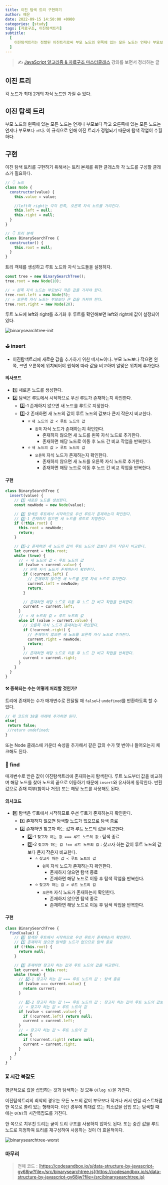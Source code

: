 ```yaml
---
title: 이진 탐색 트리 구현하기
author: 예은
date: 2022-09-15 14:50:00 +0900
categories: [study]
tags: [자료구조, 이진탐색트리]
subtitle:
  [
    이진탐색트리는 정렬된 이진트리로써 부모 노드의 왼쪽에 있는 모든 노드는 언제나 부모보다 작고 오른쪽에 있는 모든 노드는 언제나 부모보다 크다.,
  ]
---
```


> ✍️ [JavaScript 알고리즘 & 자료구조 마스터클래스](https://www.udemy.com/course/best-javascript-data-structures/) 강의를 보면서 정리하는 글

## 이진 트리

각 노드가 최대 2개의 자식 노드만 가질 수 있다.

## 이진 탐색 트리

부모 노드의 왼쪽에 있는 모든 노드는 언제나 부모보다 작고 오른쪽에 있는 모든 노드는 언제나 부모보다 크다. 이 규칙으로 인해 이진 트리가 정렬되기 때문에 탐색 작업이 수월하다.

## 구현

이진 탐색 트리를 구현하기 위해서는 트리 본체를 위한 클래스와 각 노드를 구성할 클래스가 필요하다.

```javascript
// 👇 노드
class Node {
  constructor(value) {
    this.value = value;

    //left와 right는 각각 왼쪽, 오른쪽 자식 노드를 가리킨다.
    this.left = null;
    this.right = null;
  }
}

// 👇 트리 본체
class BinarySearchTree {
  constructor() {
    this.root = null;
  }
}
```

트리 객체를 생성하고 루트 노드와 자식 노드들을 설정하자.

```javascript
const tree = new BinarySearchTree();
tree.root = new Node(10);

// ⭐️ 왼쪽 자식 노드는 부모보다 작은 값을 가져야 한다.
tree.root.left = new Node(5);
// ⭐️ 오른쪽 자식 노드는 부모보다 큰 값을 가져야 한다.
tree.root.right = new Node(20);
```

루트 노드에 left와 right를 초기화 후 루트를 확인해보면 left와 right에 값이 설정되어 있다.

![binarysearchtree-init](/assets/img/post/TIL/20220915/binarysearchtree-init.png)

### ⛳️ insert

- 이진탐색트리에 새로운 값을 추가하기 위한 메서드이다. 부모 노드보다 작으면 왼쪽, 크면 오른쪽에 위치되어야 원칙에 따라 값을 비교하며 알맞은 위치에 추가한다.

#### 의사코드

- 1️⃣ 새로운 노드를 생성한다.
- 2️⃣ 탐색은 루트에서 시작하므로 우선 루트가 존재하는지 확인한다.
  - 2️⃣-1 존재하지 않으면 새 노드를 루트로 지정한다.
  - 2️⃣-2 존재하면 새 노드의 값이 루트 노드의 값보다 큰지 작은지 비교한다.
    - ⭐️ `새 노드의 값 < 루트 노드의 값`
      - `왼쪽` 자식 노드가 존재하는지 확인한다.
        - 존재하지 않으면 새 노드를 왼쪽 자식 노드로 추가한다.
        - 존재하면 해당 노드로 이동 후 노드 간 비교 작업을 반복한다.
    - ⭐️ `새 노드의 값 > 루트 노드의 값`
      - `오른쪽` 자식 노드가 존재하는지 확인한다.
        - 존재하지 않으면 새 노드를 오른쪽 자식 노드로 추가한다.
        - 존재하면 해당 노드로 이동 후 노드 간 비교 작업을 반복한다.

#### 구현

```javascript
class BinarySearchTree {
  insert(value) {
    // 1️⃣ 새로운 노드를 생성한다.
    const newNode = new Node(value);

    // 2️⃣ 탐색은 루트에서 시작하므로 우선 루트가 존재하는지 확인한다.
    // 2️⃣-1 존재하지 않으면 새 노드를 루트로 지정한다.
    if (!this.root) {
      this.root = newNode;
      return;
    }

    // 2️⃣-2 존재하면 새 노드의 값이 루트 노드의 값보다 큰지 작은지 비교한다.
    let current = this.root;
    while (true) {
      // ⭐️ 새 노드의 값 < 루트 노드의 값
      if (value < current.value) {
        // 왼쪽 자식 노드가 존재하는지 확인한다.
        if (!current.left) {
          // 존재하지 않으면 새 노드를 왼쪽 자식 노드로 추가한다.
          current.left = newNode;
          return;
        }

        // 존재하면 해당 노드로 이동 후 노드 간 비교 작업을 반복한다.
        current = current.left;
      }
      // ⭐️ 새 노드의 값 > 루트 노드의 값
      else if (value > current.value) {
        // 오른쪽 자식 노드가 존재하는지 확인한다.
        if (!current.right) {
          // 존재하지 않으면 새 노드를 오른쪽 자식 노드로 추가한다.
          current.right = newNode;
          return;
        }
        // 존재하면 해당 노드로 이동 후 노드 간 비교 작업을 반복한다.
        current = current.right;
      }
    }
  }
}
```

#### ⚒️ 중복되는 수는 어떻게 처리할 것인가?

트리에 존재하는 수가 매개변수로 전달될 때 `false`나 `undefined`를 반환하도록 할 수 있다.

```javascript
// 위 코드의 38줄 아래에 추가하면 된다.
else{
 return false;
 //return undefined;
}
```

또는 Node 클래스에 카운터 속성을 추가해서 같은 값의 수가 몇 번이나 들어오는지 체크해도 된다.

### 🎣 find

매개변수로 받은 값이 이진탐색트리에 존재하는지 탐색한다. 루트 노드부터 값을 비교하며 해당 노드를 찾아 노드의 끝으로 이동하기 때문에 `insert`와 유사하게 동작한다. 반환 값으로 존재 여부(참이나 거짓) 또는 해당 노드를 사용해도 된다.

#### 의사코드

- 0️⃣ 탐색은 루트에서 시작하므로 우선 루트가 존재하는지 확인한다.
  - 1️⃣ 존재하지 않으면 탐색할 노드가 없으므로 탐색 종료
  - 2️⃣ 존재하면 찾고자 하는 값과 루트 노드의 값을 비교한다.
    - 2️⃣-1 `찾고자 하는 값 === 루트 노드의 값` : 탐색 종료
    - 2️⃣-2 `찾고자 하는 값 !== 루트 노드의 값` : 찾고자 하는 값이 루트 노드의 값보다 큰지 작은지 비교한다.
      - ⭐️ `찾고자 하는 값 < 루트 노트의 값`
        - `왼쪽` 자식 노드가 존재하는지 확인한다.
          - 존재하지 않으면 탐색 종료
          - 존재하면 해당 노드로 이동 후 탐색 작업을 반복한다.
      - ⭐️ `찾고자 하는 값 > 루트 노트의 값`
        - `오른쪽` 자식 노드가 존재하는지 확인한다.
          - 존재하지 않으면 탐색 종료
          - 존재하면 해당 노드로 이동 후 탐색 작업을 반복한다.

#### 구현

```javascript
class BinarySearchTree {
  find(value) {
    // 0️⃣ 탐색은 루트에서 시작하므로 우선 루트가 존재하는지 확인한다.
    // 1️⃣ 존재하지 않으면 탐색할 노드가 없으므로 탐색 종료
    if (!this.root) {
      return null;
    }

    // 2️⃣ 존재하면 찾고자 하는 값과 루트 노드의 값을 비교한다.
    let current = this.root;
    while (true) {
      // 2️⃣-1 찾고자 하는 값 === 루트 노드의 값 : 탐색 종료
      if (value === current.value) {
        return current;
      }

      // 2️⃣-2 찾고자 하는 값 !== 루트 노드의 값 : 찾고자 하는 값이 루트 노드의 값보다 큰지 작은지 비교한다.
      // ⭐️ 찾고자 하는 값 < 루트 노트의 값
      if (value < current.value) {
        if (!current.left) return null;
        current = current.left;
      }
      // ⭐️ 찾고자 하는 값 > 루트 노트의 값
      else {
        if (!current.right) return null;
        current = current.right;
      }
    }
  }
}
```

### ⌛️ 시간 복잡도

평균적으로 값을 삽입하는 것과 탐색하는 것 모두 `O(log n)`을 가진다.

이진탐색트리의 최악의 경우는 모든 노드의 값이 부모보다 작거나 커서 연결 리스트처럼 한 쪽으로 쏠려 있는 형태이다. 이런 경우에 최대값 또는 최소값을 삽입 또는 탐색할 때에는 `O(N)`의 시간복잡도를 가진다.

한 쪽으로 치우친 트리는 굳이 트리 구조를 사용하지 않아도 된다. 또는 중간 값을 루트 노드로 지정하여 트리를 재구성하여 사용하는 것이 더 효율적이다.

![binarysearchtree-worst](/assets/img/post/TIL/20220915/binarysearchtree-worst.png)

### 마무리

> 전체 코드 : [https://codesandbox.io/s/data-structure-by-javascript-gv68jw?file=/src/binarysearchtree.js](https://codesandbox.io/s/data-structure-by-javascript-gv68jw?file=/src/binarysearchtree.js)
